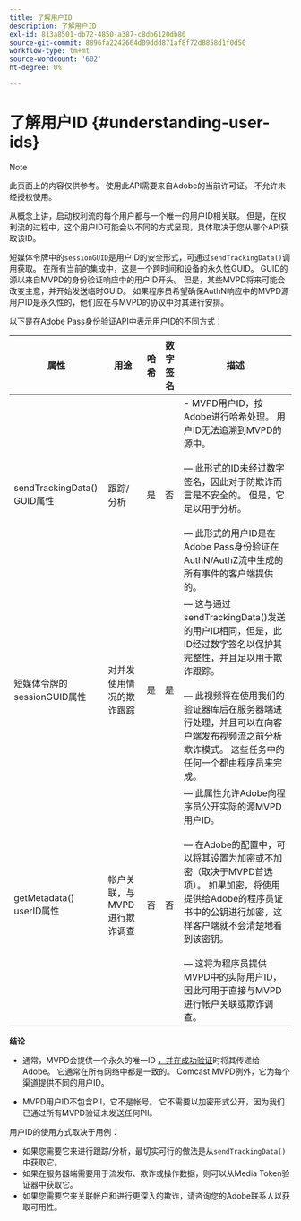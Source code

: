 ```yaml
---
title: 了解用户ID
description: 了解用户ID
exl-id: 813a8501-db72-4850-a387-c8db6120db80
source-git-commit: 8896fa2242664d09ddd871af8f72d8858d1f0d50
workflow-type: tm+mt
source-wordcount: '602'
ht-degree: 0%

---
```


# 了解用户ID {#understanding-user-ids}

>[!NOTE]
>
>此页面上的内容仅供参考。 使用此API需要来自Adobe的当前许可证。 不允许未经授权使用。

从概念上讲，启动权利流的每个用户都与一个唯一的用户ID相关联。 但是，在权利流的过程中，这个用户ID可能会以不同的方式呈现，具体取决于您从哪个API获取该ID。

短媒体令牌中的`sessionGUID`是用户ID的安全形式，可通过`sendTrackingData()`调用获取。 在所有当前的集成中，这是一个跨时间和设备的永久性GUID。 GUID的源以来自MVPD的身份验证响应中的用户ID开头。 但是，某些MVPD将来可能会改变主意，并开始发送临时GUID。 如果程序员希望确保AuthN响应中的MVPD源用户ID是永久性的，他们应在与MVPD的协议中对其进行安排。

以下是在Adobe Pass身份验证API中表示用户ID的不同方式：

| 属性 | 用途 | 哈希 | 数字签名 | 描述 |
| --- | --- | --- | --- | --- |
| sendTrackingData() GUID属性 | 跟踪/分析 | 是 | 否 | - MVPD用户ID，按Adobe进行哈希处理。 用户ID无法追溯到MVPD的源中。</br> </br> — 此形式的ID未经过数字签名，因此对于防欺诈而言是不安全的。 但是，它足以用于分析。 </br> </br> — 此形式的用户ID是在Adobe Pass身份验证在AuthN/AuthZ流中生成的所有事件的客户端提供的。 |
| 短媒体令牌的sessionGUID属性 | 对并发使用情况的欺诈跟踪 | 是 | 是 |  — 这与通过sendTrackingData()发送的用户ID相同，但是，此ID经过数字签名以保护其完整性，并且足以用于欺诈跟踪。</br> </br> — 此视频将在使用我们的验证器库后在服务器端进行处理，并且可以在向客户端发布视频流之前分析欺诈模式。  这些任务中的任何一个都由程序员来完成。 |
| getMetadata() userID属性 | 帐户关联，与MVPD进行欺诈调查 | 否 | 否 |  — 此属性允许Adobe向程序员公开实际的源MVPD用户ID。</br> </br> — 在Adobe的配置中，可以将其设置为加密或不加密（取决于MVPD首选项）。 如果加密，将使用提供给Adobe的程序员证书中的公钥进行加密，这样客户端就不会清楚地看到该密钥。</br> </br> — 这将为程序员提供MVPD中的实际用户ID，因此可用于直接与MVPD进行帐户关联或欺诈调查。 |


**结论**

* 通常，MVPD会提供一个永久的唯一ID <u>，并在成功验证</u>时将其传递给Adobe。 它通常在所有网络中都是一致的。 Comcast MVPD例外，它为每个渠道提供不同的用户ID。

* MVPD用户ID不包含PII，它不是帐号。 它不需要以加密形式公开，因为我们已通过所有MVPD验证未发送任何PII。

用户ID的使用方式取决于用例：

* 如果您需要它来进行跟踪/分析，最切实可行的做法是从`sendTrackingData()`中获取它。
* 如果在服务器端需要用于流发布、欺诈或操作数据，则可以从Media Token验证器中获取它。
* 如果您需要它来关联帐户和进行更深入的欺诈，请咨询您的Adobe联系人以获取可用性。
